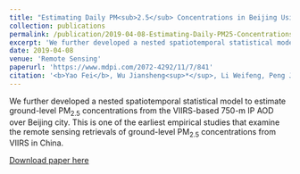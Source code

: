```yaml
---
title: "Estimating Daily PM<sub>2.5</sub> Concentrations in Beijing Using 750-M VIIRS IP AOD Retrievals and a Nested Spatiotemporal Statistical Model"
collection: publications
permalink: /publication/2019-04-08-Estimating-Daily-PM25-Concentrations-in-Beijing-Using-750-m-VIIRS-IP-AOD-Retrievals-and-a-Nested-Spatiotemporal-Statistical-Model
excerpt: 'We further developed a nested spatiotemporal statistical model to estimate ground-level PM<sub>2.5</sub> concentrations from the VIIRS-based 750-m IP AOD over Beijing city. This is one of the earliest empirical studies that examine the remote sensing retrievals of ground-level PM<sub>2.5</sub> concentrations from VIIRS in China.'
date: 2019-04-08
venue: 'Remote Sensing'
paperurl: 'https://www.mdpi.com/2072-4292/11/7/841'
citation: '<b>Yao Fei</b>, Wu Jiansheng<sup>*</sup>, Li Weifeng, Peng Jian. 2019. Estimating Daily PM<sub>2.5</sub> Concentrations in Beijing Using 750-M VIIRS IP AOD Retrievals and a Nested Spatiotemporal Statistical Model. <u><i>Remote Sensing</i></u>. 11(7): 841.'
---
```

We further developed a nested spatiotemporal statistical model to estimate ground-level PM<sub>2.5</sub> concentrations from the VIIRS-based 750-m IP AOD over Beijing city. This is one of the earliest empirical studies that examine the remote sensing retrievals of ground-level PM<sub>2.5</sub> concentrations from VIIRS in China.

[Download paper here](https://www.mdpi.com/2072-4292/11/7/841)
